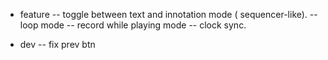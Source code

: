 - feature
-- toggle between text and innotation mode ( sequencer-like).
-- loop mode
-- record while playing mode
-- clock sync.


- dev
-- fix prev btn
